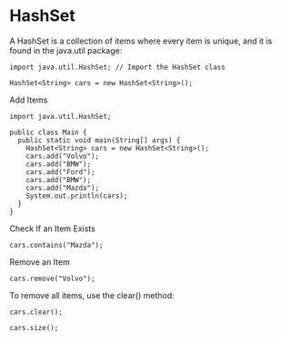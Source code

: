 # HashSet
A HashSet is a collection of items where every item is unique, and it is found in the java.util package:
```
import java.util.HashSet; // Import the HashSet class

HashSet<String> cars = new HashSet<String>();
```
Add Items
```
import java.util.HashSet;

public class Main {
  public static void main(String[] args) {
    HashSet<String> cars = new HashSet<String>();
    cars.add("Volvo");
    cars.add("BMW");
    cars.add("Ford");
    cars.add("BMW");
    cars.add("Mazda");
    System.out.println(cars);
  }
}
```
Check If an Item Exists
```
cars.contains("Mazda");
```
Remove an Item
```
cars.remove("Volvo");
```

To remove all items, use the clear() method:
```
cars.clear();
```

```
cars.size();
```
















